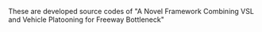 These are developed source codes of "A Novel Framework Combining VSL and Vehicle Platooning for Freeway Bottleneck"
